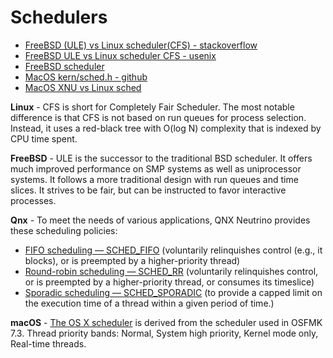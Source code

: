 # Schedulers
* [FreeBSD (ULE) vs Linux scheduler(CFS) - stackoverflow](https://stackoverflow.com/questions/14918797/difference-between-freebsd-scheduler-and-linux-scheduler)
* [FreeBSD ULE vs Linux scheduler CFS - usenix](https://www.usenix.org/system/files/conference/atc18/atc18-bouron.pdf)
* [FreeBSD scheduler](https://papers.freebsd.org/2020/BSDcan/mckusick-Scheduling_in_the_FreeBSD_Kernel.files/mckusick-Scheduling_in_the_FreeBSD_Kernel.pdf)
* [MacOS kern/sched.h - github](https://github.com/apple/darwin-xnu/blob/main/osfmk/kern/sched.h)
* [MacOS XNU vs Linux sched](https://alexdelorenzo.dev/programming/2018/08/23/ionice.html)

**Linux** - CFS is short for Completely Fair Scheduler. The most notable difference is that CFS is not based on run queues for process selection. Instead, it uses a red-black tree with O(log N) complexity that is indexed by CPU time spent.

**FreeBSD** - ULE is the successor to the traditional BSD scheduler. It offers much improved performance on SMP systems as well as uniprocessor systems. It follows a more traditional design with run queues and time slices. It strives to be fair, but can be instructed to favor interactive processes.

**Qnx** - To meet the needs of various applications, QNX Neutrino provides these scheduling policies:
* [FIFO scheduling — SCHED_FIFO](https://www.qnx.com/developers/docs/7.1/#com.qnx.doc.neutrino.prog/topic/overview_FIFO_scheduling.html) (voluntarily relinquishes control (e.g., it blocks), or is preempted by a higher-priority thread)
* [Round-robin scheduling — SCHED_RR](https://www.qnx.com/developers/docs/7.1/#com.qnx.doc.neutrino.prog/topic/overview_Round_robin_scheduling.html) (voluntarily relinquishes control, or is preempted by a higher-priority thread, or consumes its timeslice)
* [Sporadic scheduling — SCHED_SPORADIC](https://www.qnx.com/developers/docs/7.1/#com.qnx.doc.neutrino.prog/topic/overview_Sporadic_scheduling.html) (to provide a capped limit on the execution time of a thread within a given period of time.)

**macOS** - [The OS X scheduler](https://developer.apple.com/library/archive/documentation/Darwin/Conceptual/KernelProgramming/scheduler/scheduler.html#//apple_ref/doc/uid/TP30000905-CH211-BABFGDHA) is derived from the scheduler used in OSFMK 7.3. Thread priority bands: Normal, System high priority, Kernel mode only, Real-time threads.
  